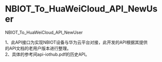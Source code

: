 # NBIOT_To_HuaWeiCloud_API_NewUser   
NBIOT_To_HuaWeiCloud_API_NewUser             
                              
1、此API接口为实现NBIOT设备与华为云平台对接，此开发的API根据其提供          
   的API文档的老用户版本进行整理。                           
2、具体的参考间api-iothub.pdf的历史API。                                        
                          
   
        
            
 
     
      
    
    
    
  
                                       
